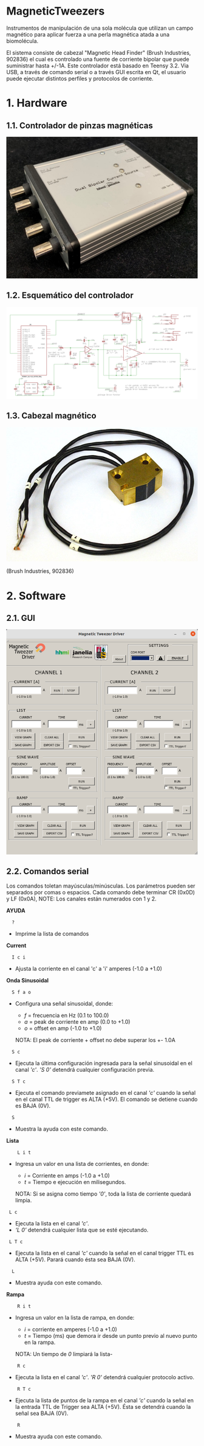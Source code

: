 # MagneticTweezers

Instrumentos de manipulación de una sola molécula que utilizan un campo magnético para aplicar fuerza a una perla magnética atada a una biomolécula. 

El sistema consiste de cabezal "Magnetic Head Finder" (Brush Industries, 902836) el cual es controlado una fuente de corriente bipolar que puede suministrar hasta +/-1A. Este controlador está basado en Teensy 3.2. Via USB, a través de comando serial o a través GUI escrita en Qt, el usuario puede ejecutar distintos perfiles y protocolos de corriente.

# 1. Hardware

## 1.1. Controlador de pinzas magnéticas
![Alt text](/IMG/MTD.png)
## 1.2. Esquemático del controlador
![Alt text](/IMG/SCHM.png)
## 1.3. Cabezal magnético 
![Alt text](/IMG/HEAD.png)

(Brush Industries, 902836)

# 2. Software
## 2.1. GUI
![Alt text](/IMG/GUI.png)

## 2.2. Comandos serial

Los comandos toletan mayúsculas/minúsculas. Los parámetros pueden ser separados por comas o espacios. Cada comando debe terminar CR (0x0D) y LF (0x0A),
NOTE: Los canales están numerados con 1 y 2.

**AYUDA**
```
  ? 
```
- Imprime la lista de comandos

**Current**
```
  I c i 
```
- Ajusta la corriente en el canal 'c' a 'i' amperes (-1.0 a +1.0) 

**Onda Sinusoidal**
```
  S f a o 
```
- Configura una señal sinusoidal, donde:
    - *f* = frecuencia en Hz (0.1 to 100.0)
    - *a* = peak de corriente en amp (0.0 to +1.0)
    - *o* = offset en amp (-1.0 to +1.0)
    
    NOTA: El peak de corriente + offset no debe superar los +- 1.0A
```
  S c 
```
-  Ejecuta la última configuración ingresada para la señal sinusoidal en el canal *'c'*. *'S 0'* detendrá cualquier configuración previa. 
``` 
  S T c 
```
- Ejecuta el comando previamete asignado en el canal *'c'* cuando la señal en el canal TTL de trigger es ALTA (+5V). El comando se detiene cuando es BAJA (0V).
``` 
  S 
```
-  Muestra la ayuda con este comando. 

**Lista**
```
    L i t 
 ```
-  Ingresa un valor en una lista de corrientes, en donde: 
    - *i* = Corriente en amps (-1.0 a +1.0)
    - *t* = Tiempo e ejecución en milisegundos.
    
    NOTA: Si se asigna como tiempo *'0'*, toda la lista de corriente quedará limpia. 

 ```
  L c
 ```
- Ejecuta la lista en el canal *'c'*. 
- *‘L 0’* detendrá cualquier lista que se esté ejecutando.

```
 L T c 
```
- Ejecuta la lista en el canal *'c'* cuando la señal en el canal trigger TTL es ALTA (+5V). Parará cuando ésta sea BAJA (0V). 
```
  L 
```
- Muestra ayuda con este comando.

**Rampa**
```
    R i t 
```
- Ingresa un valor en la lista de rampa, en donde:
    - *i* = corriente en amperes (-1.0 a +1.0)
    - *t* = Tiempo (ms) que demora ir desde un punto previo al nuevo punto en la rampa.
    
    NOTA: Un tiempo de *0* limpiará la lista-

```
    R c 
```
- Ejecuta la lista en el canal *'c'*. *'R 0'* detendrá cualquier protocolo activo.
```   
    R T c
```
-  Ejecuta la lista de puntos de la rampa en el canal *'c'* cuando la señal en la entrada TTL de Trigger sea ALTA (+5V). Ésta se detendrá cuando la señal sea BAJA (0V).

```
    R
```
- Muestra ayuda con este comando.
